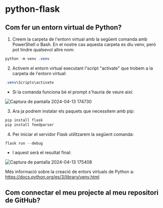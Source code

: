 # python-flask
## Com fer un entorn virtual de Python?
1. Creem la carpeta de l'entorn virtual amb la següent comanda amb PowerShell o Bash. En el nostre cas aquesta carpeta es diu venv, però pot tindre qualsevol altre nom:
```powershell
python -m venv .venv
```
2. Activem el entorn virtual executant l'script "activate" que trobem a la carpeta de l'entorn virtual:
```powershell
.venv\Scripts\activate
```
* Si la comanda funciona bé el prompt s'hauria de veure així:

![Captura de pantalla 2024-04-13 174730](https://github.com/rgonzalezluque/python-flask/assets/165800646/8c4e4a56-878f-4b69-94c0-3557a08e19fa)

3. Ara ja podrem instalar els paquets que necessitem amb pip:
```powershell
pip install flask
pip install feedparser
```

4. Per iniciar el servidor Flask utilitzarem la següent comanda:
```powershell
flask run --debug
```
* I aquest serà el resultat final:

![Captura de pantalla 2024-04-13 175408](https://github.com/rgonzalezluque/python-flask/assets/165800646/fb538292-8bc1-481c-96f6-908ab3ae4318)

Més informació sobre la creació de entors virtuals de Python a:  https://docs.python.org/es/3/library/venv.html

## Com connectar el meu projecte al meu repositori de GitHub?
